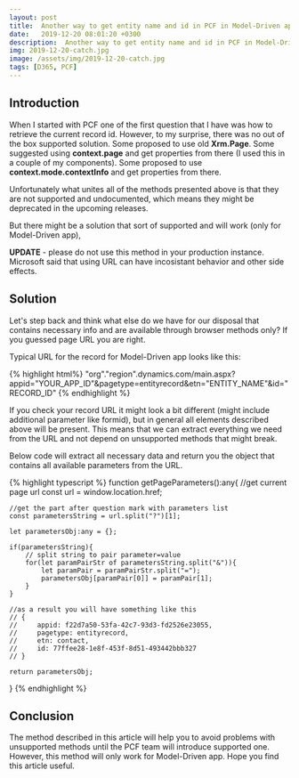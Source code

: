 ```yaml
---
layout: post
title:  Another way to get entity name and id in PCF in Model-Driven app
date:   2019-12-20 08:01:20 +0300
description:  Another way to get entity name and id in PCF in Model-Driven app
img: 2019-12-20-catch.jpg
image: /assets/img/2019-12-20-catch.jpg
tags: [D365, PCF]
---
```

## Introduction

When I started with PCF one of the first question that I have was how to retrieve the current record id. However, to my surprise, there was no out of the box supported solution. Some proposed to use old **Xrm.Page**. Some suggested using **context.page** and get properties from there (I used this in a couple of my components). Some proposed to use **context.mode.contextInfo** and get properties from there.

Unfortunately what unites all of the methods presented above is that they are not supported and undocumented, which means they might be deprecated in the upcoming releases.

But there might be a solution that sort of supported and will work (only for Model-Driven app),

**UPDATE** - please do not use this method in your production instance. Microsoft said that using URL can have incosistant behavior and other side effects.

## Solution

Let's step back and think what else do we have for our disposal that contains necessary info and are available through browser methods only? If you guessed page URL you are right.

Typical URL for the record for Model-Driven app looks like this:

{% highlight html%}
"org"."region".dynamics.com/main.aspx?appid="YOUR_APP_ID"&pagetype=entityrecord&etn="ENTITY_NAME"&id="RECORD_ID"
{% endhighlight %}

If you check your record URL it might look a bit different (might include additional parameter like formid), but in general all elements described above will be present. This means that we can extract everything we need from the URL and not depend on unsupported methods that might break.

Below code will extract all necessary data and return you the object that contains all available parameters from the URL.

{% highlight typescript %}
function getPageParameters():any{
    //get current page url
    const url = window.location.href;

    //get the part after question mark with parameters list
    const parametersString = url.split("?")[1]; 

    let parametersObj:any = {};

    if(parametersString){
        // split string to pair parameter=value
        for(let paramPairStr of parametersString.split("&")){
            let paramPair = paramPairStr.split("=");
            parametersObj[paramPair[0]] = paramPair[1];
        }
    }

    //as a result you will have something like this
    // {
    //     appid: f22d7a50-53fa-42c7-93d3-fd2526e23055,
    //     pagetype: entityrecord,
    //     etn: contact,
    //     id: 77ffee28-1e8f-453f-8d51-493442bbb327
    // }

    return parametersObj;
}
{% endhighlight %}

## Conclusion

The method described in this article will help you to avoid problems with unsupported methods until the PCF team will introduce supported one. However, this method will only work for Model-Driven app. Hope you find this article useful.
